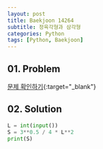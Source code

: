 ```yaml
---
layout: post
title: Baekjoon 14264
subtitle: 정육각형과 삼각형
categories: Python
tags: [Python, Baekjoon]
---
```


## 01. Problem

[문제 확인하기](https://www.acmicpc.net/problem/14264){:target="_blank"}

## 02. Solution

```Python
L = int(input())
S = 3**0.5 / 4 * L**2
print(S)
```
